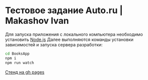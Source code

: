 # Тестовое задание Auto.ru | Makashov Ivan

Для запуска приложения с локального компьютера необходимо установить [Node.js](https://nodejs.org/)
Далее выполняются команды установки зависимостей и запуска сервера разработки:
```sh
cd BooksApp
npm i
npm run watch
```
[Стенд на gh pages](https://makashovivan.github.io/BooksApp/)
